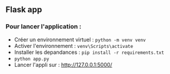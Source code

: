 ## Flask app

### Pour lancer l'application :
- Créer un environnement virtuel : ``` python -m venv venv ```  
- Activer l'environnement : ``` venv\Scripts\activate ```
- Installer les depandances : ``` pip install -r requirements.txt ```
- ``` python app.py ```
- Lancer l'appli sur : http://127.0.0.1:5000/
